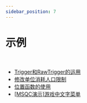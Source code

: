 ```yaml
---
sidebar_position: 7
---
```


# 示例

<br />

- [Trigger和RawTrigger的运用](Trigger-and-RawTrigger/README.md)  
- [修改单位消耗人口限制](ChangeSupplyLimit/README.md)  
- [位置函数的使用](UsePosition/README.md)  
- [\[MSQC演示\]游戏中文字菜单](%5BMSQC%5DGameSpeedTextMenu/README.md)  
